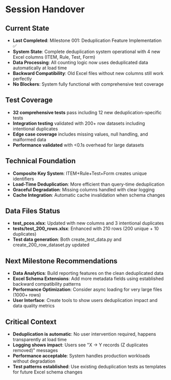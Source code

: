 # Session Handover

## Current State
- **Last Completed**: Milestone 001: Deduplication Feature Implementation ✅
- **System State**: Complete deduplication system operational with 4 new Excel columns (ITEM, Rule, Test, Form)
- **Data Processing**: All counting logic now uses deduplicated data automatically at load time
- **Backward Compatibility**: Old Excel files without new columns still work perfectly
- **No Blockers**: System fully functional with comprehensive test coverage

## Test Coverage
- **32 comprehensive tests** pass including 12 new deduplication-specific tests
- **Integration testing** validated with 200+ row datasets including intentional duplicates
- **Edge case coverage** includes missing values, null handling, and malformed data
- **Performance validated** with <0.1s overhead for large datasets

## Technical Foundation
- **Composite Key System**: ITEM+Rule+Test+Form creates unique identifiers
- **Load-Time Deduplication**: More efficient than query-time deduplication
- **Graceful Degradation**: Missing columns handled with clear logging
- **Cache Integration**: Automatic cache invalidation when schema changes

## Data Files Status
- **test_pcos.xlsx**: Updated with new columns and 3 intentional duplicates  
- **tests/test_200_rows.xlsx**: Enhanced with 210 rows (200 unique + 10 duplicates)
- **Test data generation**: Both create_test_data.py and create_200_row_dataset.py updated

## Next Milestone Recommendations
- **Data Analytics**: Build reporting features on the clean deduplicated data
- **Excel Schema Extensions**: Add more metadata fields using established backward compatibility patterns
- **Performance Optimization**: Consider async loading for very large files (1000+ rows)
- **User Interface**: Create tools to show users deduplication impact and data quality metrics

## Critical Context
- **Deduplication is automatic**: No user intervention required, happens transparently at load time
- **Logging shows impact**: Users see "X → Y records (Z duplicates removed)" messages
- **Performance acceptable**: System handles production workloads without degradation
- **Test patterns established**: Use existing deduplication tests as templates for future Excel schema changes
